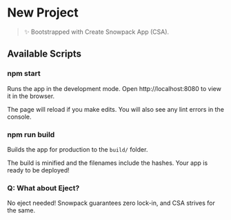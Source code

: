 # New Project

> ✨ Bootstrapped with Create Snowpack App (CSA).

## Available Scripts

### npm start

Runs the app in the development mode.
Open http://localhost:8080 to view it in the browser.

The page will reload if you make edits.
You will also see any lint errors in the console.

### npm run build

Builds the app for production to the `build/` folder.

The build is minified and the filenames include the hashes.
Your app is ready to be deployed!

### Q: What about Eject?

No eject needed! Snowpack guarantees zero lock-in, and CSA strives for the same.
